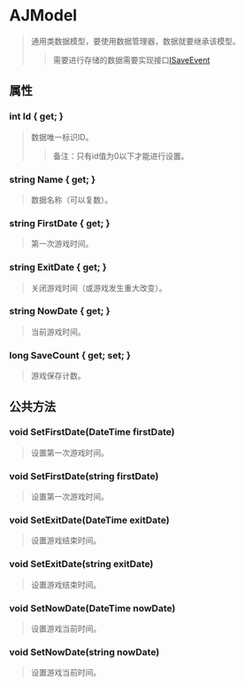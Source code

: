 # AJModel
> 通用类数据模型，要使用数据管理器，数据就要继承该模型。</br>
> > 需要进行存储的数据需要实现接口[ISaveEvent](./ISaveEvent.md)

## 属性
### int Id { get; }
> 数据唯一标识ID。 </br>
> > 备注：只有id值为0以下才能进行设置。</br>

### string Name { get; }
> 数据名称（可以复数）。</br>

### string FirstDate { get; }
> 第一次游戏时间。</br>

### string ExitDate { get; }
> 关闭游戏时间（或游戏发生重大改变）。 </br>

### string NowDate { get; }
> 当前游戏时间。</br>

### long SaveCount { get; set; }
> 游戏保存计数。</br>

## 公共方法
### void SetFirstDate(DateTime firstDate)
> 设置第一次游戏时间。</br>

### void SetFirstDate(string firstDate)
> 设置第一次游戏时间。</br>

### void SetExitDate(DateTime exitDate)
> 设置游戏结束时间。</br>

### void SetExitDate(string exitDate)
> 设置游戏结束时间。</br>

### void SetNowDate(DateTime nowDate)
> 设置游戏当前时间。</br>

### void SetNowDate(string nowDate)
> 设置游戏当前时间。</br>